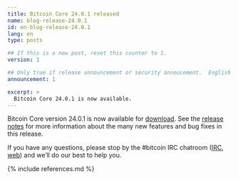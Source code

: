 ```yaml
---
title: Bitcoin Core 24.0.1 released
name: blog-release-24.0.1
id: en-blog-release-24.0.1
lang: en
type: posts

## If this is a new post, reset this counter to 1.
version: 1

## Only true if release announcement or security annoucement.  English posts only
announcement: 1

excerpt: >
  Bitcoin Core 24.0.1 is now available.
---
```

Bitcoin Core version 24.0.1 is now available for [download][download
page].  See the [release notes][] for more information about the many
new features and bug fixes in this release.

If you have any questions, please stop by the #bitcoin IRC chatroom
([IRC][irc], [web][web irc]) and we’ll do our best to help you.

[release notes]: /en/releases/24.0.1/
[IRC]: irc://irc.libera.chat/bitcoin
[web irc]: https://web.libera.chat/#bitcoin
[download page]: /en/download

{% include references.md %}

